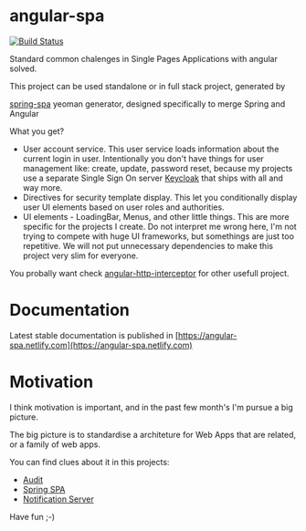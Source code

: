 # angular-spa

[![Build Status][bimage]][bstatus]

Standard common chalenges in Single Pages Applications with angular solved.

This project can be used standalone or in full stack project, generated by

[spring-spa](https://github.com/giovannicandido/generator-spring-spa) yeoman generator, designed specifically to merge Spring and Angular


What you get?

* User account service. This user service loads information about the current login in user. Intentionally
you don't have things for user management like: create, update, password reset, because my projects use
a separate Single Sign On server [Keycloak](https://keycloak.org) that ships with all and way more.
* Directives for security template display. This let you conditionally display user UI elements
based on user roles and authorities.
* UI elements - LoadingBar, Menus, and other little things. This are more specific for the
projects I create. Do not interpret me wrong here, I'm not trying to compete with huge UI frameworks,
but somethings are just too repetitive. We will not put unnecessary dependencies 
to make this project very slim for everyone.

You probally want check [angular-http-interceptor](https://github.com/giovannicandido/angular-http-interceptor)
for other usefull project.

# Documentation

Latest stable documentation is published in [https://angular-spa.netlify.com](https://angular-spa.netlify.com)

# Motivation

I think motivation is important, and in the past few month's I'm pursue a big picture.

The big picture is to standardise a architeture for Web Apps that are related, 
or a family of web apps.

You can find clues about it in this projects:

* [Audit]
* [Spring SPA]
* [Notification Server]

Have fun ;-)

[Audit]: https://github.com/giovannicandido/audit-docs
[Spring SPA]: https://github.com/giovannicandido/generator-spring-spa
[Notification Server]: https://github.com/giovannicandido/notification-server
[bimage]: https://travis-ci.org/giovannicandido/angular-spa.svg?branch=master
[bstatus]: https://travis-ci.org/giovannicandido/angular-spa
